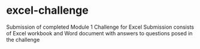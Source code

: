 # excel-challenge
Submission of completed Module 1 Challenge for Excel
Submission consists of Excel workbook and Word document with answers to questions posed in the challenge
